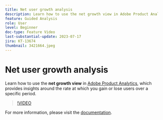 ```yaml
---
title: Net user growth analysis
description: Learn how to use the net growth view in Adobe Product Analytics, which provides insights around the rate at which you gain or lose users over a specific period.
feature: Guided Analysis
role: User
level: Beginner
doc-type: Feature Video
last-substantial-update: 2023-07-17
jira: KT-13674
thumbnail: 3421664.jpeg
---
```


# Net user growth analysis

Learn how to use the **net growth view** in [Adobe Product Analytics](../../adobe-product-analytics/adobe-product-analytics-overview.md), which provides insights around the rate at which you gain or lose users over a specific period.

>[!VIDEO](https://video.tv.adobe.com/v/3421664/?learn=on)

For more information, please visit the [documentation](https://experienceleague.adobe.com/docs/analytics-platform/using/guided-analysis/user-growth/net-growth.html).
